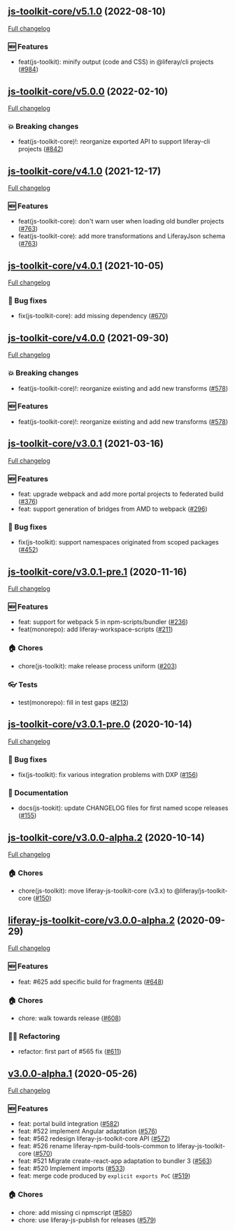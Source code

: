 ## [js-toolkit-core/v5.1.0](https://github.com/liferay/liferay-frontend-projects/tree/js-toolkit-core/v5.1.0) (2022-08-10)

[Full changelog](https://github.com/liferay/liferay-frontend-projects/compare/js-toolkit-core/v5.0.0...js-toolkit-core/v5.1.0)

### :new: Features

-   feat(js-toolkit): minify output (code and CSS) in @liferay/cli projects ([\#984](https://github.com/liferay/liferay-frontend-projects/pull/984))

## [js-toolkit-core/v5.0.0](https://github.com/liferay/liferay-frontend-projects/tree/js-toolkit-core/v5.0.0) (2022-02-10)

[Full changelog](https://github.com/liferay/liferay-frontend-projects/compare/js-toolkit-core/v4.1.0...js-toolkit-core/v5.0.0)

### :boom: Breaking changes

-   feat(js-toolkit-core)!: reorganize exported API to support liferay-cli projects ([\#842](https://github.com/liferay/liferay-frontend-projects/pull/842))

## [js-toolkit-core/v4.1.0](https://github.com/liferay/liferay-frontend-projects/tree/js-toolkit-core/v4.1.0) (2021-12-17)

[Full changelog](https://github.com/liferay/liferay-frontend-projects/compare/js-toolkit-core/v4.0.1...js-toolkit-core/v4.1.0)

### :new: Features

-   feat(js-toolkit-core): don't warn user when loading old bundler projects ([\#763](https://github.com/liferay/liferay-frontend-projects/pull/763))
-   feat(js-toolkit-core): add more transformations and LiferayJson schema ([\#763](https://github.com/liferay/liferay-frontend-projects/pull/763))

## [js-toolkit-core/v4.0.1](https://github.com/liferay/liferay-frontend-projects/tree/js-toolkit-core/v4.0.1) (2021-10-05)

[Full changelog](https://github.com/liferay/liferay-frontend-projects/compare/js-toolkit-core/v4.0.0...js-toolkit-core/v4.0.1)

### :wrench: Bug fixes

-   fix(js-toolkit-core): add missing dependency ([\#670](https://github.com/liferay/liferay-frontend-projects/pull/670))

## [js-toolkit-core/v4.0.0](https://github.com/liferay/liferay-frontend-projects/tree/js-toolkit-core/v4.0.0) (2021-09-30)

[Full changelog](https://github.com/liferay/liferay-frontend-projects/compare/js-toolkit-core/v3.0.1...js-toolkit-core/v4.0.0)

### :boom: Breaking changes

-   feat(js-toolkit-core)!: reorganize existing and add new transforms ([\#578](https://github.com/liferay/liferay-frontend-projects/pull/578))

### :new: Features

-   feat(js-toolkit-core)!: reorganize existing and add new transforms ([\#578](https://github.com/liferay/liferay-frontend-projects/pull/578))

## [js-toolkit-core/v3.0.1](https://github.com/liferay/liferay-frontend-projects/tree/js-toolkit-core/v3.0.1) (2021-03-16)

[Full changelog](https://github.com/liferay/liferay-frontend-projects/compare/js-toolkit-core/v3.0.1-pre.1...js-toolkit-core/v3.0.1)

### :new: Features

-   feat: upgrade webpack and add more portal projects to federated build ([\#376](https://github.com/liferay/liferay-frontend-projects/pull/376))
-   feat: support generation of bridges from AMD to webpack ([\#296](https://github.com/liferay/liferay-frontend-projects/pull/296))

### :wrench: Bug fixes

-   fix(js-toolkit): support namespaces originated from scoped packages ([\#452](https://github.com/liferay/liferay-frontend-projects/pull/452))

## [js-toolkit-core/v3.0.1-pre.1](https://github.com/liferay/liferay-frontend-projects/tree/js-toolkit-core/v3.0.1-pre.1) (2020-11-16)

[Full changelog](https://github.com/liferay/liferay-frontend-projects/compare/js-toolkit-core/v3.0.1-pre.0...js-toolkit-core/v3.0.1-pre.1)

### :new: Features

-   feat: support for webpack 5 in npm-scripts/bundler ([\#236](https://github.com/liferay/liferay-frontend-projects/pull/236))
-   feat(monorepo): add liferay-workspace-scripts ([\#211](https://github.com/liferay/liferay-frontend-projects/pull/211))

### :house: Chores

-   chore(js-toolkit): make release process uniform ([\#203](https://github.com/liferay/liferay-frontend-projects/pull/203))

### :eyeglasses: Tests

-   test(monorepo): fill in test gaps ([\#213](https://github.com/liferay/liferay-frontend-projects/pull/213))

## [js-toolkit-core/v3.0.1-pre.0](https://github.com/liferay/liferay-frontend-projects/tree/js-toolkit-core/v3.0.1-pre.0) (2020-10-14)

[Full changelog](https://github.com/liferay/liferay-frontend-projects/compare/js-toolkit-core/v3.0.0-alpha.2...js-toolkit-core/v3.0.1-pre.0)

### :wrench: Bug fixes

-   fix(js-toolkit): fix various integration problems with DXP ([\#156](https://github.com/liferay/liferay-frontend-projects/pull/156))

### :book: Documentation

-   docs(js-tookit): update CHANGELOG files for first named scope releases ([\#155](https://github.com/liferay/liferay-frontend-projects/pull/155))

## [js-toolkit-core/v3.0.0-alpha.2](https://github.com/liferay/liferay-frontend-projects/tree/js-toolkit-core/v3.0.0-alpha.2) (2020-10-14)

[Full changelog](https://github.com/liferay/liferay-frontend-projects/compare/liferay-js-toolkit-core/v3.0.0-alpha.2...js-toolkit-core/v3.0.0-alpha.2)

### :house: Chores

-   chore(js-toolkit): move liferay-js-toolkit-core (v3.x) to @liferay/js-toolkit-core ([\#150](https://github.com/liferay/liferay-frontend-projects/pull/150))

## [liferay-js-toolkit-core/v3.0.0-alpha.2](https://github.com/liferay/liferay-js-toolkit/tree/liferay-js-toolkit-core/v3.0.0-alpha.2) (2020-09-29)

[Full changelog](https://github.com/liferay/liferay-js-toolkit/compare/liferay-js-toolkit-core/v3.0.0-alpha.1...liferay-js-toolkit-core/v3.0.0-alpha.2)

### :new: Features

-   feat: #625 add specific build for fragments ([\#648](https://github.com/liferay/liferay-js-toolkit/pull/648))

### :house: Chores

-   chore: walk towards release ([\#608](https://github.com/liferay/liferay-js-toolkit/pull/608))

### :woman_juggling: Refactoring

-   refactor: first part of #565 fix ([\#611](https://github.com/liferay/liferay-js-toolkit/pull/611))

## [v3.0.0-alpha.1](https://github.com/liferay/liferay-js-toolkit/tree/v3.0.0-alpha.1) (2020-05-26)

[Full changelog](https://github.com/liferay/liferay-js-toolkit/compare/v2.18.2...v3.0.0-alpha.1)

### :new: Features

-   feat: portal build integration ([\#582](https://github.com/liferay/liferay-js-toolkit/pull/582))
-   feat: #522 implement Angular adaptation ([\#576](https://github.com/liferay/liferay-js-toolkit/pull/576))
-   feat: #562 redesign liferay-js-toolkit-core API ([\#572](https://github.com/liferay/liferay-js-toolkit/pull/572))
-   feat: #526 rename liferay-npm-build-tools-common to liferay-js-toolkit-core ([\#570](https://github.com/liferay/liferay-js-toolkit/pull/570))
-   feat: #521 Migrate create-react-app adaptation to bundler 3 ([\#563](https://github.com/liferay/liferay-js-toolkit/pull/563))
-   feat: #520 Implement imports ([\#533](https://github.com/liferay/liferay-js-toolkit/pull/533))
-   feat: merge code produced by `explicit exports PoC` ([\#519](https://github.com/liferay/liferay-js-toolkit/pull/519))

### :house: Chores

-   chore: add missing ci npmscript ([\#580](https://github.com/liferay/liferay-js-toolkit/pull/580))
-   chore: use liferay-js-publish for releases ([\#579](https://github.com/liferay/liferay-js-toolkit/pull/579))

